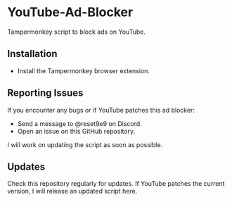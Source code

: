 # YouTube-Ad-Blocker
Tampermonkey script to block ads on YouTube.


## Installation

- Install the Tampermonkey browser extension.


## Reporting Issues

If you encounter any bugs or if YouTube patches this ad blocker:
- Send a message to @reset9e9 on Discord.
- Open an issue on this GitHub repository.

I will work on updating the script as soon as possible.

## Updates

Check this repository regularly for updates. If YouTube patches the current version, I will release an updated script here.
